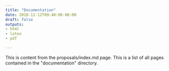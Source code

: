 ```yaml
---
title: "Documentation"
date: 2018-12-12T09:40:06-06:00
draft: false
outputs:
- html
- latex
- pdf

---
```

This is content from the proposals/index.md page. This is a list of all pages contained in the "documentation" directory.
